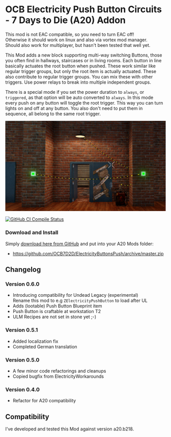 # OCB Electricity Push Button Circuits - 7 Days to Die (A20) Addon

This mod is not EAC compatible, so you need to turn EAC off!  
Otherwise it should work on linux and also via vortex mod manager.  
Should also work for multiplayer, but hasn't been tested that well yet.

This Mod adds a new block supporting multi-way switching Buttons,
those you often find in hallways, staircases or in living rooms.
Each button in line basically actuates the root button when
pushed. These work similar like regular trigger groups, but
only the root item is actually actuated. These also contribute
to regular trigger groups. You can mix these with other triggers.
Use power relays to break into multiple independent groups.

There is a special mode if you set the power duration to `always`,
or `triggered`, as that option will be auto converted to `always`.
In this mode every push on any button will toggle the root trigger.
This way you can turn lights on and off at any button. You also don't
need to put them in sequence, all belong to the same root trigger.

![Simple Setup](Screens/in-game-simple-setup.jpg)

[![GitHub CI Compile Status][3]][2]

### Download and Install

Simply [download here from GitHub][1] and put into your A20 Mods folder:

- https://github.com/OCB7D2D/ElectricityButtonsPush/archive/master.zip

## Changelog

### Version 0.6.0

- Introducing compatibility for Undead Legacy (experimental)  
  Rename this mod to e.g `ZElectricityPushButton` to load after UL
- Adds (lootable) Push Button Blueprint item
- Push Button is craftable at workstation T2
- ULM Recipes are not set in stone yet ;-)

### Version 0.5.1

- Added localization fix
- Completed German translation

### Version 0.5.0

- A few minor code refactorings and cleanups
- Copied bugfix from ElectricityWorkarounds

### Version 0.4.0

- Refactor for A20 compatibility

## Compatibility

I've developed and tested this Mod against version a20.b218.

[1]: https://github.com/OCB7D2D/ElectricityButtonsPush/releases
[2]: https://github.com/OCB7D2D/ElectricityButtonsPush/actions/workflows/ci.yml
[3]: https://github.com/OCB7D2D/ElectricityButtonsPush/actions/workflows/ci.yml/badge.svg
